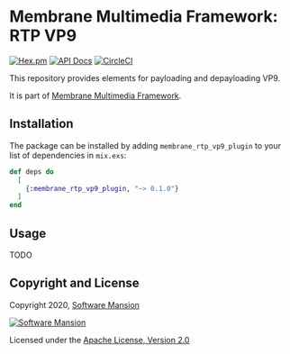 # Membrane Multimedia Framework: RTP VP9

[![Hex.pm](https://img.shields.io/hexpm/v/membrane_rtp_vp9_plugin.svg)](https://hex.pm/packages/membrane_rtp_vp9_plugin)
[![API Docs](https://img.shields.io/badge/api-docs-yellow.svg?style=flat)](https://hexdocs.pm/membrane_rtp_vp9_plugin/)
[![CircleCI](https://circleci.com/gh/membraneframework/membrane_rtp_vp9_plugin.svg?style=svg)](https://circleci.com/gh/membraneframework/membrane_rtp_vp9_plugin)

This repository provides elements for payloading and depayloading VP9.

It is part of [Membrane Multimedia Framework](https://membraneframework.org).

## Installation

The package can be installed by adding `membrane_rtp_vp9_plugin` to your list of dependencies in `mix.exs`:

```elixir
def deps do
  [
    {:membrane_rtp_vp9_plugin, "~> 0.1.0"}
  ]
end
```

## Usage

TODO

## Copyright and License

Copyright 2020, [Software Mansion](https://swmansion.com/?utm_source=git&utm_medium=readme&utm_campaign=membrane_template_plugin)

[![Software Mansion](https://logo.swmansion.com/logo?color=white&variant=desktop&width=200&tag=membrane-github)](https://swmansion.com/?utm_source=git&utm_medium=readme&utm_campaign=membrane_template_plugin)

Licensed under the [Apache License, Version 2.0](LICENSE)

